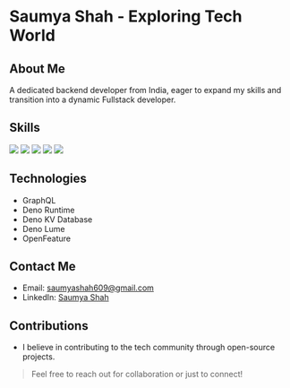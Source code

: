 # Saumya Shah - Exploring Tech World

## About Me
A dedicated backend developer from India, eager to expand my skills and transition into a dynamic Fullstack developer.

## Skills

<img src="https://img.shields.io/badge/JavaScript-323330?style=for-the-badge&logo=javascript&logoColor=F7DF1E" /> <img src="https://img.shields.io/badge/TypeScript-007ACC?style=for-the-badge&logo=typescript&logoColor=white" /> <img src="https://img.shields.io/badge/Rust-000000?style=for-the-badge&logo=rust&logoColor=white" /> <img src="https://img.shields.io/badge/Cucumber-43B02A?style=for-the-badge&logo=cucumber&logoColor=white" /> <img src="https://img.shields.io/badge/github%20copilot-000000?style=for-the-badge&logo=githubcopilot&logoColor=white" />

## Technologies

- GraphQL
- Deno Runtime
- Deno KV Database
- Deno Lume
- OpenFeature

## Contact Me

- Email: [saumyashah609@gmail.com](mailto:saumyashah609@gmail.com)
- LinkedIn: [Saumya Shah](https://www.linkedin.com/in/saumyashah1729)
<!-- - Instagram: [Saumya Shah](https://www.instagram.com/saumya__13_) -->

## Contributions
- I believe in contributing to the tech community through open-source projects.

> Feel free to reach out for collaboration or just to connect!
